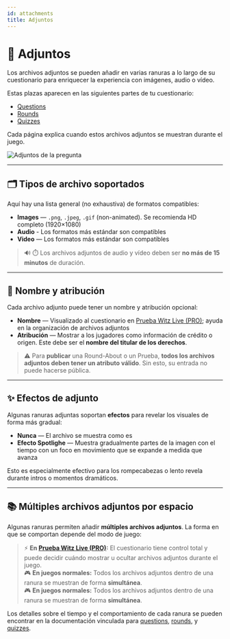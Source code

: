```yaml
---
id: attachments
title: Adjuntos
---
```


# 📎 Adjuntos

Los archivos adjuntos se pueden añadir en varias ranuras a lo largo de su cuestionario para enriquecer la experiencia con imágenes, audio o vídeo.

Estas plazas aparecen en las siguientes partes de tu cuestionario:

- [Questions](../editor/005-writing-questions.md)
- [Rounds](../editor/008-round-options.md)
- [Quizzes](../editor/007-quiz-options.md)

Cada página explica cuando estos archivos adjuntos se muestran durante el juego.

![Adjuntos de la pregunta](/images/edit-question.png)

---

## 🗂️ Tipos de archivo soportados

Aquí hay una lista general (no exhaustiva) de formatos compatibles:

- **Images** — `.png`, `.jpeg`, `.gif` (non-animated). Se recomienda HD completo (1920×1080)
- **Audio** - Los formatos más estándar son compatibles
- **Video** — Los formatos más estándar son compatibles

> 🔊 ⏱️ Los archivos adjuntos de audio y vídeo deben ser **no más de 15 minutos** de duración.

---

## 📝 Nombre y atribución

Cada archivo adjunto puede tener un nombre y atribución opcional:

- **Nombre** — Visualizado al cuestionario en [Prueba Witz Live (PRO)](../quizmaster/001-introduction.md); ayuda en la organización de archivos adjuntos
- **Atribución** — Mostrar a los jugadores como información de crédito o origen. Este debe ser el **nombre del titular de los derechos**.

> ⚠️ Para **publicar** una Round-About o un Prueba, **todos los archivos adjuntos deben tener un atributo válido**. Sin esto, su entrada no puede hacerse pública.

---

## ✨ Efectos de adjunto

Algunas ranuras adjuntas soportan **efectos** para revelar los visuales de forma más gradual:

- **Nunca** — El archivo se muestra como es
- **Efecto Spotlighe** — Muestra gradualmente partes de la imagen con el tiempo con un foco en movimiento que se expande a medida que avanza

Esto es especialmente efectivo para los rompecabezas o lento revela durante intros o momentos dramáticos.

---

## 📚 Múltiples archivos adjuntos por espacio

Algunas ranuras permiten añadir **múltiples archivos adjuntos**. La forma en que se comportan depende del modo de juego:

> ⚡ **En [Prueba Witz Live (PRO)](../quizmaster/001-introduction.md):** El cuestionario tiene control total y puede decidir cuándo mostrar u ocultar archivos adjuntos durante el juego.\
> 🎮 **En juegos normales:** Todos los archivos adjuntos dentro de una ranura se muestran de forma **simultánea**.\
> 🎮 **En juegos normales:** Todos los archivos adjuntos dentro de una ranura se muestran de forma **simultánea**.

Los detalles sobre el tiempo y el comportamiento de cada ranura se pueden encontrar en la documentación vinculada para [questions](../editor/015-importing-questions.md), [rounds](../editor/008-round-options.md), y [quizzes](../editor/007-quiz-options.md).
